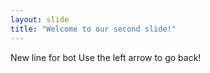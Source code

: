 ```yaml
---
layout: slide
title: "Welcome to our second slide!"
---
```

New line for bot
Use the left arrow to go back!
